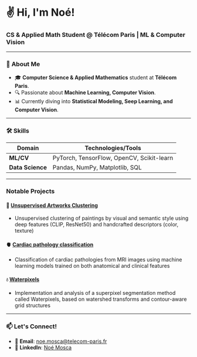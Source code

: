 
<p align="center">
  <h1>✌️ Hi, I'm Noé!</h1>
  <h3>CS & Applied Math Student @ Télécom Paris | ML & Computer Vision</h3>
</p>

---

### 🚀 **About Me**
- 🎓 **Computer Science & Applied Mathematics** student at **Télécom Paris**.
- 🔍 Passionate about **Machine Learning, Computer Vision**.
- 📊 Currently diving into **Statistical Modeling, Seep Learning, and Computer Vision**.

---

### 🛠 **Skills**
| **Domain**       | **Technologies/Tools**                                     |
|------------------|------------------------------------------------------------|
| **ML/CV**        | PyTorch, TensorFlow, OpenCV, Scikit-learn                  |
| **Data Science** | Pandas, NumPy, Matplotlib, SQL                             |


---


### **Notable Projects**
#### 🎨 **[Unsupervised Artworks Clustering](https://github.com/noe-mosca/Classification-of-artworks)**
- Unsupervised clustering of paintings by visual and semantic style using deep features (CLIP, ResNet50) and handcrafted descriptors (color, texture)

#### 🫀 **[Cardiac pathology classification](https://github.com/noe-mosca/-Cardiac-pathology-classification)**
- Classification of cardiac pathologies from MRI images using machine learning models trained on both anatomical and clinical features

#### 💧 **[Waterpixels](https://github.com/noe-mosca/Waterpixels)**
- Implementation and analysis of a superpixel segmentation method called Waterpixels, based on watershed transforms and contour-aware grid structures


---

### 📫 **Let's Connect!**
- 📧 **Email**: [noe.mosca@telecom-paris.fr](mailto:noe.mosca@telecom-paris.fr)
- 💼 **LinkedIn**: [Noé Mosca](https://www.linkedin.com/in/no%C3%A9-mosca-73870123b/)
